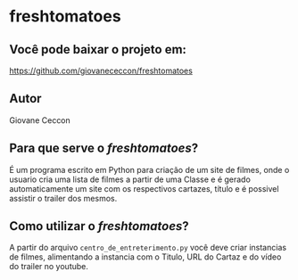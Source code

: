 # freshtomatoes

## Você pode baixar o projeto em:
https://github.com/giovanececcon/freshtomatoes


## Autor
Giovane Ceccon

## Para que serve o *freshtomatoes*?

É um programa escrito em Python para criação de um site de filmes, onde o usuario cria uma lista de filmes a partir de uma Classe e
é gerado automaticamente um site com os respectivos cartazes, título e é possivel assistir o trailer dos mesmos.

## Como utilizar o *freshtomatoes*?

A partir do arquivo `centro_de_entreterimento.py` você deve criar instancias de filmes, alimentando a instancia com o Titulo, URL do Cartaz e do vídeo do trailer no youtube.

